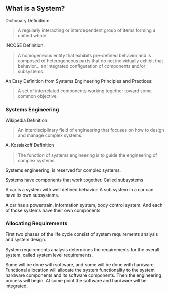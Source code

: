 ## What is a System?

Dictionary Definition:
> A regularly interacting or interdependent group of items forming a unified whole.

INCOSE Definition:
> A homogeneous entity that exhibits pre-defined behavior and is composed of heterogeneous parts that do not individually exhibit that behavior... an integrated configuration of components and/or subsystems.

An Easy Definition from Systems Engineering Principles and Practices:
> A set of interrelated components working together toward some common objective.

### Systems Engineering

Wikipedia Definition:
> An interdisciplinary field of engineering that focuses on how to design and manage complex systems.

A. Kossiakoff Definition
> The function of systems engineering is to guide the engineering of complex systems.

Systems engineering, is reserved for complex systems.

Systems have components that work together. Called subsystems

A car is a system with well defined behavior:
A sub system in a car can have its own subsystems.

A car has a powertrain, information system, body control system. And each of those systems have their own components.

### Allocating Requirements

First two phases of the life cycle consist of system requirements analysis and system design. 

System requirements analysis determines the requirements for the overall system, called system level requirements.

Some will be done with software, and some will be done with hardware. Functional allocation will allocate the system functionality to the system hardware components and its software components. Then the engineering process will begin. At some point the software and hardware will be integrated.